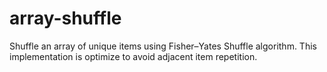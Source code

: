 # array-shuffle
Shuffle an array of unique items using Fisher–Yates Shuffle algorithm. This implementation is optimize to avoid adjacent item repetition.
